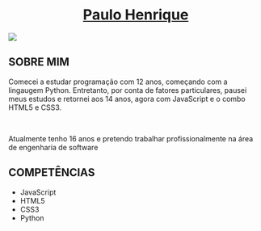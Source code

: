 <h1 style='text-align:center; text-decoration:underline'>Paulo Henrique</h1>
<img src='https://camo.githubusercontent.com/12e5f2b182da4b52850b29bb09e8ba3e92b0ac2c0bd121de7dfcbb291fbbd525/68747470733a2f2f692e70696e696d672e636f6d2f6f726967696e616c732f37372f63612f61332f37376361613332383834643733356434333961646534356261333766656166322e676966'>
<h2>SOBRE MIM</h2>
<p>Comecei a estudar programação com 12 anos, começando com a lingaugem Python. Entretanto, por conta de fatores particulares, pausei meus estudos e retornei aos 14 anos, agora com JavaScript e o combo HTML5 e CSS3.</p>
<br>
<p>Atualmente tenho 16 anos e pretendo trabalhar profissionalmente na área de engenharia de software</p>
<h2>COMPETÊNCIAS</h2>
<ul>
  <li>JavaScript</li>
  <li>HTML5</li>
  <li>CSS3</li>
  <li>Python</li>
 </ul>
 
